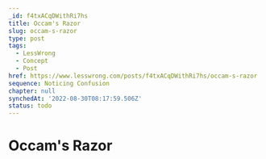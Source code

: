 ```yaml
---
_id: f4txACqDWithRi7hs
title: Occam's Razor
slug: occam-s-razor
type: post
tags:
  - LessWrong
  - Concept
  - Post
href: https://www.lesswrong.com/posts/f4txACqDWithRi7hs/occam-s-razor
sequence: Noticing Confusion
chapter: null
synchedAt: '2022-08-30T08:17:59.506Z'
status: todo
---
```


# Occam's Razor
